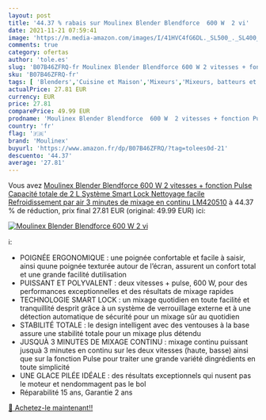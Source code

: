 ```yaml
---
layout: post
title: '44.37 % rabais sur Moulinex Blender Blendforce  600 W  2 vi'
date: 2021-11-21 07:59:41
image: 'https://m.media-amazon.com/images/I/41HVC4fG6DL._SL500_._SL400_.jpg'
comments: true
category: ofertas
author: 'tole.es'
slug: 'B07B46ZFRQ-fr Moulinex Blender Blendforce 600 W 2 vitesses + fonction...'
sku: 'B07B46ZFRQ-fr'
tags: [ 'Blenders','Cuisine et Maison','Mixeurs','Mixeurs, batteurs et robots multifonctions','Petit électroménager','moulinex', ]
actualPrice: 27.81 EUR
currency: EUR
price: 27.81
comparePrice: 49.99 EUR
prodname: 'Moulinex Blender Blendforce  600 W  2 vitesses + fonction Pulse  Capacité totale de 2 L  Système Smart Lock  Nettoyage facile  Refroidissement par air  3 minutes de mixage en continu LM420510'
country: 'fr'
flag: '🇫🇷'
brand: 'Moulinex'
buyurl: 'https://www.amazon.fr/dp/B07B46ZFRQ/?tag=tolees0d-21'
descuento: '44.37'
average: '27.81'
---
```


Vous avez [Moulinex Blender Blendforce  600 W  2 vitesses + fonction Pulse  Capacité totale de 2 L  Système Smart Lock  Nettoyage facile  Refroidissement par air  3 minutes de mixage en continu LM420510](https://www.amazon.fr/dp/B07B46ZFRQ/?tag=tolees0d-21)  à  44.37 % de réduction, prix final  27.81 EUR (original: 49.99 EUR) ici:

[![Moulinex Blender Blendforce  600 W  2 vi](https://m.media-amazon.com/images/I/41HVC4fG6DL._SL500_._SL400_.jpg)](https://www.amazon.fr/dp/B07B46ZFRQ/?tag=tolees0d-21)

ℹ️:

- POIGNÉE ERGONOMIQUE : une poignée confortable et facile à saisir, ainsi quune poignée texturée autour de l’écran, assurent un confort total et une grande facilité dutilisation
- PUISSANT ET POLYVALENT : deux vitesses + pulse, 600 W, pour des performances exceptionnelles et des résultats de mixage rapides
- TECHNOLOGIE SMART LOCK : un mixage quotidien en toute facilité et tranquillité desprit grâce à un système de verrouillage externe et à une détection automatique de sécurité pour un mixage sûr au quotidien
- STABILITÉ TOTALE : le design intelligent avec des ventouses à la base assure une stabilité totale pour un mixage plus détendu
- JUSQUÀ 3 MINUTES DE MIXAGE CONTINU : mixage continu puissant jusquà 3 minutes en continu sur les deux vitesses (haute, basse) ainsi que sur la fonction Pulse pour traiter une grande variété dingrédients en toute simplicité
- UNE GLACE PILÉE IDÉALE : des résultats exceptionnels qui nusent pas le moteur et nendommagent pas le bol
- Réparabilité 15 ans, Garantie 2 ans

[🛒 Achetez-le maintenant!!](https://www.amazon.fr/dp/B07B46ZFRQ/?tag=tolees0d-21)
